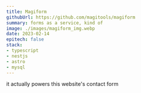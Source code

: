 ```yaml
---
title: Magiform
githubUrl: https://github.com/magitools/magiform
summary: forms as a service, kind of
image: ./images/magiform_img.webp
date: 2023-02-14
epitech: false
stack:
- typescript
- nestjs
- astro
- mysql
---
```


it actually powers this website's contact form